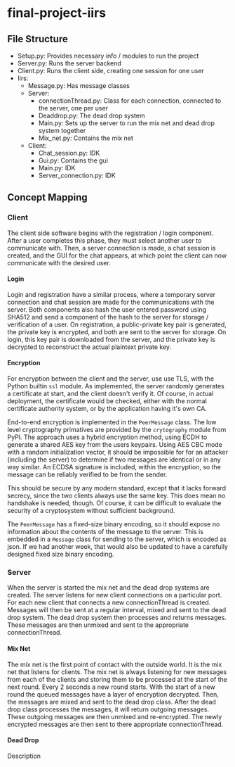 # final-project-iirs
## File Structure
- Setup.py: Provides necessary info / modules to run the project
- Server.py: Runs the server backend
- Client.py: Runs the client side, creating one session for one user
- Iirs:
  - Message.py: Has message classes
  - Server:
    - connectionThread.py: Class for each connection, connected to the server, one per user
    - Deaddrop.py: The dead drop system
    - Main.py: Sets up the server to run the mix net and dead drop system together
    - Mix_net.py: Contains the mix net
  - Client:
    - Chat_session.py: IDK
    - Gui.py: Contains the gui
    - Main.py: IDK
    - Server_connection.py: IDK

## Concept Mapping
### Client
The client side software begins with the registration / login component. After a user completes this phase, they must select another user to communicate with. Then, a server connection is made, a chat session is created, and the GUI for the chat appears, at which point the client can now communicate with the desired user.
#### Login
Login and registration have a similar process, where a temporary server connection and chat session are made for the communications with the server. Both components also hash the user entered password using SHA512 and send a component of the hash to the server for storage / verification of a user. On registration, a public-private key pair is generated, the private key is encrypted, and both are sent to the server for storage. On login, this key pair is downloaded from the server, and the private key is decrypted to reconstruct the actual plaintext private key.
#### Encryption
For encryption between the client and the server, use use TLS, with the Python builtin `ssl` module. As implemented, the server randomly generates a certificate at start, and the client doesn't verify it. Of course, in actual deployment, the certificate would be checked, either with the normal certificate authority system, or by the application having it's own CA.

End-to-end encryption is implemented in the `PeerMessage` class. The low level cryptography primatives are provided by the `crytography` module from PyPI. The approach uses a hybrid encryption method, using ECDH to generate a shared AES key from the users keypairs. Using AES CBC mode with a random initialization vector, it should be impossible for for an attacker (including the server) to determine if two messages are identical or in any way similar. An ECDSA signature is included, within the encryption, so the message can be reliably verified to be from the sender.

This should be secure by any modern standard, except that it lacks forward secrecy, since the two clients always use the same key. This does mean no handshake is needed, though. Of course, it can be difficult to evaluate the security of a cryptosystem without sufficient background.

The `PeerMessage` has a fixed-size binary encoding, so it should expose no information about the contents of the message to the server. This is embedded in a `Message` class for sending to the server, which is encoded as json. If we had another week, that would also be updated to have a carefully designed fixed size binary encoding.

### Server
When the server is started the mix net and the dead drop systems are created. The server listens for new client connections on a particular port. For each new client that connects a new connectionThread is created. Messages will then be sent at a regular interval, mixed and sent to the dead drop system. The dead drop system then processes and returns messages. These messages are then unmixed and sent to the appropriate connectionThread.
#### Mix Net
The mix net is the first point of contact with the outside world. It is the mix net that listens for clients. The mix net is always listening for new messages from each of the clients and storing them to be processed at the start of the next round. Every 2 seconds a new round starts. With the start of a new round the queued messages have a layer of encryption decrypted. Then, the messages are mixed and sent to the dead drop class. After the dead drop class processes the messages, it will return outgoing messages. These outgoing messages are then unmixed and re-encrypted. The newly encrypted messages are then sent to there appropriate connectionThread.  

#### Dead Drop
Description
